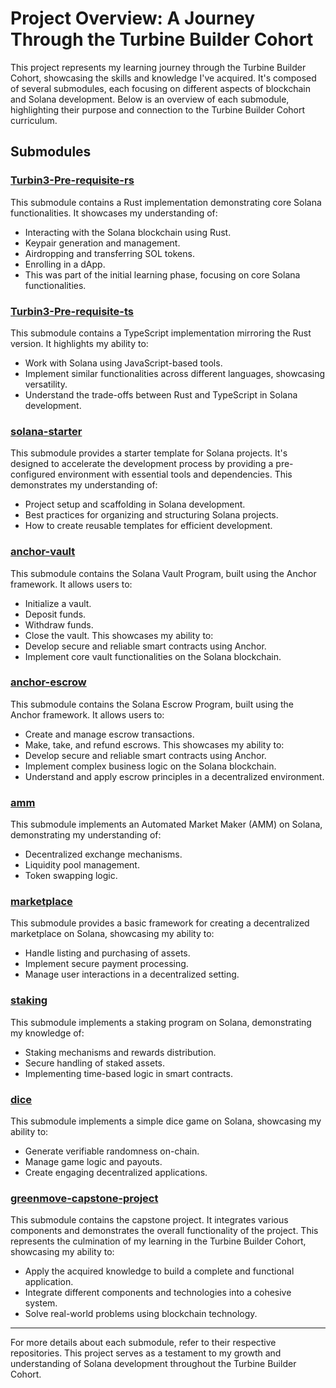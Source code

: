 # Project Overview: A Journey Through the Turbine Builder Cohort

This project represents my learning journey through the Turbine Builder Cohort, showcasing the skills and knowledge I've acquired. It's composed of several submodules, each focusing on different aspects of blockchain and Solana development. Below is an overview of each submodule, highlighting their purpose and connection to the Turbine Builder Cohort curriculum.

## Submodules

### [Turbin3-Pre-requisite-rs](https://github.com/ozoneRatchapon/Turbin3-Pre-requisite-rs)
This submodule contains a Rust implementation demonstrating core Solana functionalities. It showcases my understanding of:
- Interacting with the Solana blockchain using Rust.
- Keypair generation and management.
- Airdropping and transferring SOL tokens.
- Enrolling in a dApp.
- This was part of the initial learning phase, focusing on core Solana functionalities.

### [Turbin3-Pre-requisite-ts](https://github.com/ozoneRatchapon/Turbin3-Pre-requisite-ts)
This submodule contains a TypeScript implementation mirroring the Rust version. It highlights my ability to:
- Work with Solana using JavaScript-based tools.
- Implement similar functionalities across different languages, showcasing versatility.
- Understand the trade-offs between Rust and TypeScript in Solana development.

### [solana-starter](https://github.com/ozoneRatchapon/solana-starter)
This submodule provides a starter template for Solana projects. It's designed to accelerate the development process by providing a pre-configured environment with essential tools and dependencies. This demonstrates my understanding of:
- Project setup and scaffolding in Solana development.
- Best practices for organizing and structuring Solana projects.
- How to create reusable templates for efficient development.

### [anchor-vault](https://github.com/ozoneRatchapon/anchor-vault)
This submodule contains the Solana Vault Program, built using the Anchor framework. It allows users to:
- Initialize a vault.
- Deposit funds.
- Withdraw funds.
- Close the vault.
This showcases my ability to:
- Develop secure and reliable smart contracts using Anchor.
- Implement core vault functionalities on the Solana blockchain.

### [anchor-escrow](https://github.com/ozoneRatchapon/anchor-escrow)
This submodule contains the Solana Escrow Program, built using the Anchor framework. It allows users to:
- Create and manage escrow transactions.
- Make, take, and refund escrows.
This showcases my ability to:
- Develop secure and reliable smart contracts using Anchor.
- Implement complex business logic on the Solana blockchain.
- Understand and apply escrow principles in a decentralized environment.

### [amm](https://github.com/ozoneRatchapon/amm)
This submodule implements an Automated Market Maker (AMM) on Solana, demonstrating my understanding of:
- Decentralized exchange mechanisms.
- Liquidity pool management.
- Token swapping logic.

### [marketplace](https://github.com/ozoneRatchapon/marketplace)
This submodule provides a basic framework for creating a decentralized marketplace on Solana, showcasing my ability to:
- Handle listing and purchasing of assets.
- Implement secure payment processing.
- Manage user interactions in a decentralized setting.

### [staking](https://github.com/ozoneRatchapon/staking)
This submodule implements a staking program on Solana, demonstrating my knowledge of:
- Staking mechanisms and rewards distribution.
- Secure handling of staked assets.
- Implementing time-based logic in smart contracts.

### [dice](https://github.com/ozoneRatchapon/dice)
This submodule implements a simple dice game on Solana, showcasing my ability to:
- Generate verifiable randomness on-chain.
- Manage game logic and payouts.
- Create engaging decentralized applications.

### [greenmove-capstone-project](https://github.com/ozoneRatchapon/greenmove)
This submodule contains the capstone project. It integrates various components and demonstrates the overall functionality of the project. This represents the culmination of my learning in the Turbine Builder Cohort, showcasing my ability to:
- Apply the acquired knowledge to build a complete and functional application.
- Integrate different components and technologies into a cohesive system.
- Solve real-world problems using blockchain technology.

---

For more details about each submodule, refer to their respective repositories. This project serves as a testament to my growth and understanding of Solana development throughout the Turbine Builder Cohort.